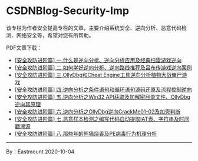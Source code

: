 # CSDNBlog-Security-Imp
该专栏为作者安全提高专栏的文章，主要介绍系统安全、逆向分析、恶意代码检测、网络安全等，希望对您有所帮助。


PDF文章下载：
- [[安全攻防进阶篇] 一.什么是逆向分析、逆向分析应用及经典扫雷游戏逆向](https://blog.csdn.net/Eastmount/article/details/107591832)
- [[安全攻防进阶篇] 二.如何学好逆向分析、逆向路线推荐及吕布传游戏逆向案例](https://blog.csdn.net/Eastmount/article/details/107650949)
- [[安全攻防进阶篇] 三.OllyDbg和Cheat Engine工具逆向分析植物大战僵尸游戏](https://blog.csdn.net/Eastmount/article/details/107678362)
- [[安全攻防进阶篇] 四.逆向分析之条件语句和循环语句源码还原及流程控制逆向](https://blog.csdn.net/Eastmount/article/details/107690664)
- [[安全攻防进阶篇] 五.逆向分析之Win32 API获取及加解密目录文件、OllyDbg逆向其原理](https://blog.csdn.net/Eastmount/article/details/107723314)
- [[安全攻防进阶篇] 六.逆向分析之OllyDbg逆向CrackMe01-02及加壳判断](https://blog.csdn.net/Eastmount/article/details/107777190)
- [[安全攻防进阶篇] 七.恶意样本检测之编写代码自动提取IAT表、字符串及时间戳溯源](https://blog.csdn.net/Eastmount/article/details/107948592)
- [[安全攻防进阶篇] 八.那些年的熊猫烧香及PE病毒行为机理分析](https://blog.csdn.net/Eastmount/article/details/107776332)





---

By：Eastmount 2020-10-04
